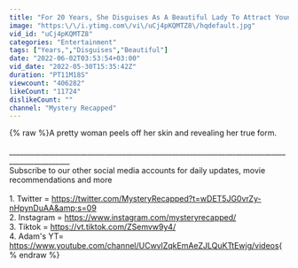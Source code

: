 ```yaml
---
title: "For 20 Years, She Disguises As A Beautiful Lady To Attract Younger Men"
image: "https:\/\/i.ytimg.com\/vi\/uCj4pKQMTZ8\/hqdefault.jpg"
vid_id: "uCj4pKQMTZ8"
categories: "Entertainment"
tags: ["Years,","Disguises","Beautiful"]
date: "2022-06-02T03:53:54+03:00"
vid_date: "2022-05-30T15:35:42Z"
duration: "PT11M18S"
viewcount: "406282"
likeCount: "11724"
dislikeCount: ""
channel: "Mystery Recapped"
---
```

{% raw %}A pretty woman peels off her skin and revealing her true form.<br /><br />_______________________________________________________________________________________________<br />Subscribe to our other social media accounts for daily updates, movie recommendations and more <br /><br />1. Twitter = <a rel="nofollow" target="blank" href="https://twitter.com/MysteryRecapped?t=wDET5JG0vrZy-nHpynDuAA&amp;s=09">https://twitter.com/MysteryRecapped?t=wDET5JG0vrZy-nHpynDuAA&amp;s=09</a><br />2. Instagram = <a rel="nofollow" target="blank" href="https://www.instagram.com/mysteryrecapped/">https://www.instagram.com/mysteryrecapped/</a><br />3. Tiktok = <a rel="nofollow" target="blank" href="https://vt.tiktok.com/ZSemvw9y4/">https://vt.tiktok.com/ZSemvw9y4/</a><br />4. Adam's YT= <a rel="nofollow" target="blank" href="https://www.youtube.com/channel/UCwvlZqkEmAeZJLQuKTtEwjg/videos">https://www.youtube.com/channel/UCwvlZqkEmAeZJLQuKTtEwjg/videos</a>{% endraw %}
